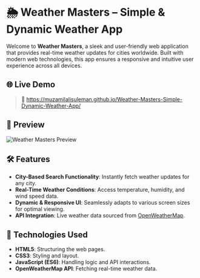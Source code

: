 # 🌦️ Weather Masters – Simple & Dynamic Weather App

Welcome to **Weather Masters**, a sleek and user-friendly web application that provides real-time weather updates for cities worldwide. Built with modern web technologies, this app ensures a responsive and intuitive user experience across all devices.

## 🌐 Live Demo

> 🚀 https://muzamilalisuleman.github.io/Weather-Masters-Simple-Dynamic-Weather-App/

## 📸 Preview

![Weather Masters Preview](./PREVIEW.png)

## 🛠️ Features

- **City-Based Search Functionality**: Instantly fetch weather updates for any city.
- **Real-Time Weather Conditions**: Access temperature, humidity, and wind speed data.
- **Dynamic & Responsive UI**: Seamlessly adapts to various screen sizes for optimal viewing.
- **API Integration**: Live weather data sourced from [OpenWeatherMap](https://openweathermap.org/api).

## 🧰 Technologies Used

- **HTML5**: Structuring the web pages.
- **CSS3**: Styling and layout.
- **JavaScript (ES6)**: Handling logic and API interactions.
- **OpenWeatherMap API**: Fetching real-time weather data.

